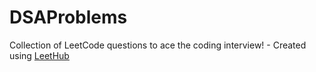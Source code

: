 # DSAProblems
Collection of LeetCode questions to ace the coding interview! - Created using [LeetHub](https://github.com/QasimWani/LeetHub)
